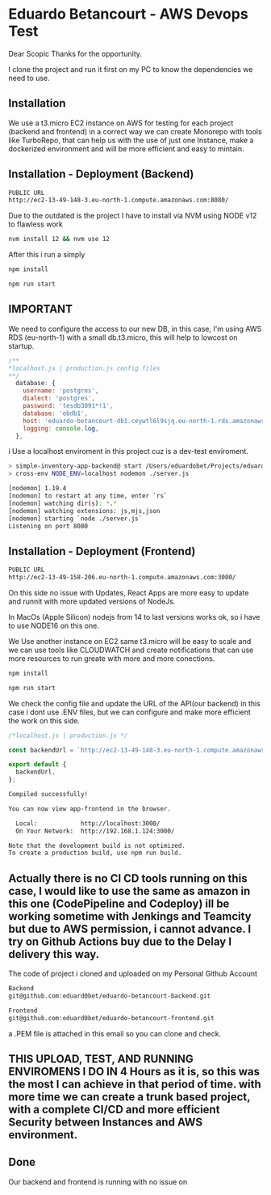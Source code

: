 # Eduardo Betancourt - AWS Devops Test

Dear Scopic Thanks for the opportunity.

I clone the project and run it first on my PC to know the dependencies we need to use.

## Installation
We use a t3.micro EC2 instance on AWS for testing for each project (backend and frontend)
in a correct way we can create Monorepo with tools like TurboRepo, that can help us with the use of just one Instance, make a dockerized environment and will be more efficient and easy to mintain.

## Installation - Deployment (Backend)
```bash
PUBLIC URL
http://ec2-13-49-148-3.eu-north-1.compute.amazonaws.com:8080/
```
Due to the outdated is the project I have to install via NVM using NODE v12 to flawless work


```bash
nvm install 12 && nvm use 12
```
After this i run a simply 
```bash
npm install
```
```bash
npm run start
```
## IMPORTANT
We need to configure the access to our new DB, in this case, I'm using AWS RDS (eu-north-1) with a small db.t3.micro, this will help to lowcost on startup.

```javascript
/**
*localhost.js | production.js config files
**/
  database: {
    username: 'postgres',
    dialect: 'postgres',
    password: 'tesdb3091*!1',
    database: 'ebdb1',
    host: 'eduardo-betancourt-db1.ceywtl6l9sjq.eu-north-1.rds.amazonaws.com',
    logging: console.log,
  },
```
i Use a localhost enviroment in this project cuz is a dev-test enviroment.
 

```bash
> simple-inventory-app-backend@ start /Users/eduardobet/Projects/eduardo-betancourt-simple-inventory-app/backend
> cross-env NODE_ENV=localhost nodemon ./server.js

[nodemon] 1.19.4
[nodemon] to restart at any time, enter `rs`
[nodemon] watching dir(s): *.*
[nodemon] watching extensions: js,mjs,json
[nodemon] starting `node ./server.js`
Listening on port 8080
```
## Installation - Deployment (Frontend)
```bash
PUBLIC URL
http://ec2-13-49-158-206.eu-north-1.compute.amazonaws.com:3000/
```
On this side no issue with Updates, React Apps are more easy to update and runnit with more updated versions of NodeJs.

In MacOs (Apple Silicon) nodejs from 14 to last versions works ok, so i have to use NODE16 on this one.

We Use another instance on EC2 same t3.micro will be easy to scale and we can use tools like CLOUDWATCH and create notifications that can use more resources to run greate with more and more conections.

```bash
npm install
```
```bash
npm run start
```
We check the config file and update the URL of the API(our backend) 
in this case i dont use .ENV files, but we can configure and make more efficient the work on this side.


```javascript
/*localhost.js | production.js */

const backendUrl = `http://ec2-13-49-148-3.eu-north-1.compute.amazonaws.com:8080/api`;

export default {
  backendUrl,
};

```

```bash
Compiled successfully!

You can now view app-frontend in the browser.

  Local:            http://localhost:3000/
  On Your Network:  http://192.168.1.124:3000/

Note that the development build is not optimized.
To create a production build, use npm run build.


```

## Actually there is no CI CD tools running on this case, I would like to use the same as amazon in this one (CodePipeline and Codeploy) ill be working sometime with Jenkings and Teamcity but due to AWS permission, i cannot advance. I try on Github Actions buy due to the Delay I delivery this way.

The code of project i cloned and uploaded on my Personal Github Account
```bash
Backend
git@github.com:eduard0bet/eduardo-betancourt-backend.git

Frontend
git@github.com:eduard0bet/eduardo-betancourt-frontend.git
```
a .PEM file is attached in this email so you can clone and check.

## THIS UPLOAD, TEST, AND RUNNING ENVIROMENS I DO IN 4 Hours as it is, so this was the most I can achieve in that period of time. with more time we can create a trunk based project, with a complete CI/CD and more efficient Security between Instances and AWS environment.

## Done
Our backend and frontend is running with no issue on 
